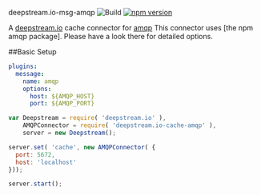 deepstream.io-msg-amqp ![Build](https://travis-ci.org/deepstreamIO/deepstream.io-msg-amqp.svg?branch=master) [![npm version](https://badge.fury.io/js/deepstream.io-msg-amqp.svg)](http://badge.fury.io/js/deepstream.io-msg-amqp)


A [deepstream.io](http://deepstream.io/) cache connector for [amqp](https://www.amqp.org/)
This connector uses [the npm amqp package]. Please have a look there for detailed options.

##Basic Setup
```yaml
plugins:
  message:
    name: amqp
    options:
      host: ${AMQP_HOST}
      port: ${AMQP_PORT}
```

```javascript
var Deepstream = require( 'deepstream.io' ),
    AMQPConnector = require( 'deepstream.io-cache-amqp' ),
    server = new Deepstream();

server.set( 'cache', new AMQPConnector( {
  port: 5672,
  host: 'localhost'
}));

server.start();
```

